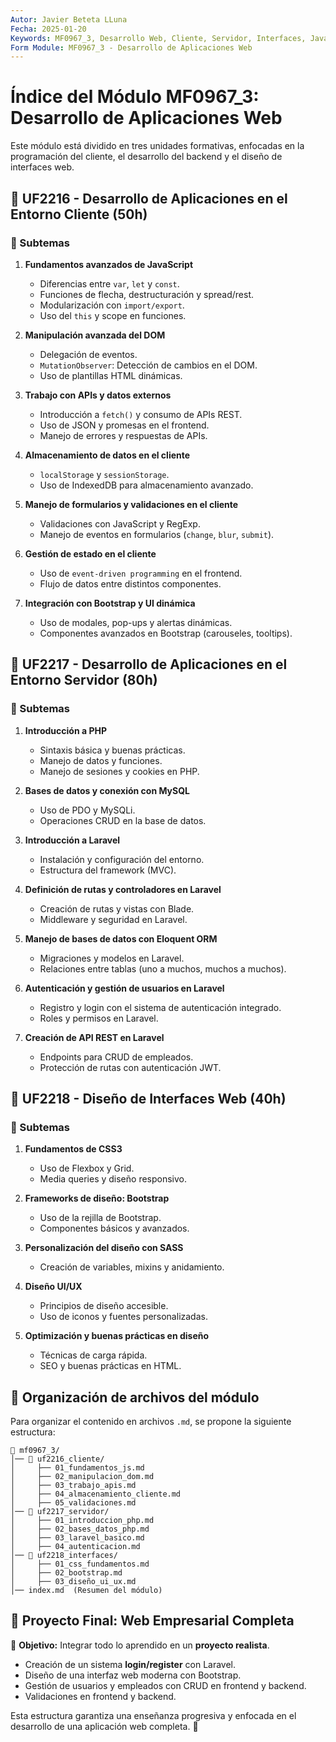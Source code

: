 ```yaml
---
Autor: Javier Beteta LLuna
Fecha: 2025-01-20
Keywords: MF0967_3, Desarrollo Web, Cliente, Servidor, Interfaces, JavaScript, PHP, Laravel, Bootstrap
Form Module: MF0967_3 - Desarrollo de Aplicaciones Web
---
```


# **Índice del Módulo MF0967_3: Desarrollo de Aplicaciones Web**

Este módulo está dividido en tres unidades formativas, enfocadas en la programación del cliente, el desarrollo del backend y el diseño de interfaces web.

## **📌 UF2216 - Desarrollo de Aplicaciones en el Entorno Cliente (50h)**

### **📍 Subtemas**
1. **Fundamentos avanzados de JavaScript**  
   - Diferencias entre `var`, `let` y `const`.
   - Funciones de flecha, destructuración y spread/rest.
   - Modularización con `import/export`.
   - Uso del `this` y scope en funciones.

2. **Manipulación avanzada del DOM**  
   - Delegación de eventos.
   - `MutationObserver`: Detección de cambios en el DOM.
   - Uso de plantillas HTML dinámicas.

3. **Trabajo con APIs y datos externos**  
   - Introducción a `fetch()` y consumo de APIs REST.
   - Uso de JSON y promesas en el frontend.
   - Manejo de errores y respuestas de APIs.

4. **Almacenamiento de datos en el cliente**  
   - `localStorage` y `sessionStorage`.
   - Uso de IndexedDB para almacenamiento avanzado.

5. **Manejo de formularios y validaciones en el cliente**  
   - Validaciones con JavaScript y RegExp.
   - Manejo de eventos en formularios (`change`, `blur`, `submit`).

6. **Gestión de estado en el cliente**  
   - Uso de `event-driven programming` en el frontend.
   - Flujo de datos entre distintos componentes.

7. **Integración con Bootstrap y UI dinámica**  
   - Uso de modales, pop-ups y alertas dinámicas.
   - Componentes avanzados en Bootstrap (carouseles, tooltips).

## **📌 UF2217 - Desarrollo de Aplicaciones en el Entorno Servidor (80h)**

### **📍 Subtemas**
1. **Introducción a PHP**  
   - Sintaxis básica y buenas prácticas.
   - Manejo de datos y funciones.
   - Manejo de sesiones y cookies en PHP.

2. **Bases de datos y conexión con MySQL**  
   - Uso de PDO y MySQLi.
   - Operaciones CRUD en la base de datos.

3. **Introducción a Laravel**  
   - Instalación y configuración del entorno.
   - Estructura del framework (MVC).

4. **Definición de rutas y controladores en Laravel**  
   - Creación de rutas y vistas con Blade.
   - Middleware y seguridad en Laravel.

5. **Manejo de bases de datos con Eloquent ORM**  
   - Migraciones y modelos en Laravel.
   - Relaciones entre tablas (uno a muchos, muchos a muchos).

6. **Autenticación y gestión de usuarios en Laravel**  
   - Registro y login con el sistema de autenticación integrado.
   - Roles y permisos en Laravel.

7. **Creación de API REST en Laravel**  
   - Endpoints para CRUD de empleados.
   - Protección de rutas con autenticación JWT.

## **📌 UF2218 - Diseño de Interfaces Web (40h)**

### **📍 Subtemas**
1. **Fundamentos de CSS3**  
   - Uso de Flexbox y Grid.
   - Media queries y diseño responsivo.

2. **Frameworks de diseño: Bootstrap**  
   - Uso de la rejilla de Bootstrap.
   - Componentes básicos y avanzados.

3. **Personalización del diseño con SASS**  
   - Creación de variables, mixins y anidamiento.

4. **Diseño UI/UX**  
   - Principios de diseño accesible.
   - Uso de iconos y fuentes personalizadas.

5. **Optimización y buenas prácticas en diseño**  
   - Técnicas de carga rápida.
   - SEO y buenas prácticas en HTML.

## **📌 Organización de archivos del módulo**

Para organizar el contenido en archivos `.md`, se propone la siguiente estructura:

```
📁 mf0967_3/
│── 📁 uf2216_cliente/
│     ├── 01_fundamentos_js.md
│     ├── 02_manipulacion_dom.md
│     ├── 03_trabajo_apis.md
│     ├── 04_almacenamiento_cliente.md
│     ├── 05_validaciones.md
│── 📁 uf2217_servidor/
│     ├── 01_introduccion_php.md
│     ├── 02_bases_datos_php.md
│     ├── 03_laravel_basico.md
│     ├── 04_autenticacion.md
│── 📁 uf2218_interfaces/
│     ├── 01_css_fundamentos.md
│     ├── 02_bootstrap.md
│     ├── 03_diseño_ui_ux.md
│── index.md  (Resumen del módulo)
```

## **📌 Proyecto Final: Web Empresarial Completa**
📌 **Objetivo:** Integrar todo lo aprendido en un **proyecto realista**.
- Creación de un sistema **login/register** con Laravel.
- Diseño de una interfaz web moderna con Bootstrap.
- Gestión de usuarios y empleados con CRUD en frontend y backend.
- Validaciones en frontend y backend.

Esta estructura garantiza una enseñanza progresiva y enfocada en el desarrollo de una aplicación web completa. 🚀
